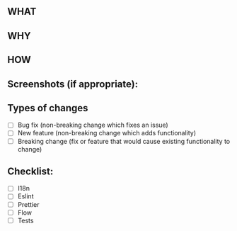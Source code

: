## WHAT

<!-- Links to task(s) -->
<!-- Links to documentation or slack discussion -->
<!-- Link to testing -->

## WHY

## HOW

## Screenshots (if appropriate):

<!-- Attach a screen shot if ui change -->
<!-- or attach a gif if workflow has changed -->

## Types of changes

<!-- Types of changes does your code introduce? Put an `x` in all the boxes that apply: -->

- [ ] Bug fix (non-breaking change which fixes an issue)
- [ ] New feature (non-breaking change which adds functionality)
- [ ] Breaking change (fix or feature that would cause existing functionality to change)

## Checklist:

<!-- Go over all the following points, and put an `x` in all the boxes that apply. -->

- [ ] I18n
- [ ] Eslint
- [ ] Prettier
- [ ] Flow
- [ ] Tests
